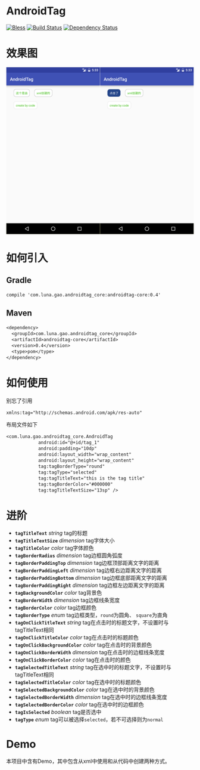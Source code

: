 # AndroidTag
[![Bless](https://cdn.rawgit.com/LunaGao/BlessYourCodeTag/master/tags/ramen.svg)](http://lunagao.github.io/BlessYourCodeTag/)
[![Build Status](https://travis-ci.org/LunaGao/AndroidTag.svg?branch=master)](https://travis-ci.org/LunaGao/AndroidTag)
[![Dependency Status](https://www.versioneye.com/user/projects/57710b696718940036449187/badge.svg?style=flat-square)](https://www.versioneye.com/user/projects/57710b696718940036449187)

# 效果图
![1](/Image/1.png)

# 如何引入
## Gradle
```
compile 'com.luna.gao.androidtag_core:androidtag-core:0.4'
```
## Maven
```
<dependency>
  <groupId>com.luna.gao.androidtag_core</groupId>
  <artifactId>androidtag-core</artifactId>
  <version>0.4</version>
  <type>pom</type>
</dependency>
```

# 如何使用
别忘了引用
```
xmlns:tag="http://schemas.android.com/apk/res-auto"
```
布局文件如下
```
<com.luna.gao.androidtag_core.AndroidTag
            android:id="@+id/tag_1"
            android:padding="10dp"
            android:layout_width="wrap_content"
            android:layout_height="wrap_content"
            tag:tagBorderType="round"
            tag:tagType="selected"
            tag:tagTitleText="this is the tag title"
            tag:tagBorderColor="#000000"
            tag:tagTitleTextSize="13sp" />
```

# 进阶
* **`tagTitleText`** _string_ tag的标题
* **`tagTitleTextSize`** _dimension_ tag字体大小
* **`tagTitleColor`** _color_ tag字体颜色
* **`tagBorderRadius`** _dimension_ tag边框圆角弧度
* **`tagBorderPaddingTop`** _dimension_ tag边框顶部距离文字的距离
* **`tagBorderPaddingLeft`** _dimension_ tag边框右边距离文字的距离
* **`tagBorderPaddingBottom`** _dimension_ tag边框底部距离文字的距离
* **`tagBorderPaddingRight`** _dimension_ tag边框左边距离文字的距离
* **`tagBackgroundColor`** _color_ tag背景色
* **`tagBorderWidth`** _dimension_ tag边框线条宽度
* **`tagBorderColor`** _color_ tag边框颜色
* **`tagBorderType`** _enum_ tag边框类型，`round`为圆角、 `square`为直角
* **`tagOnClickTitleText`** _string_ tag在点击时的标题文字，不设置时与tagTitleText相同
* **`tagOnClickTitleColor`** _color_ tag在点击时的标题颜色
* **`tagOnClickBackgroundColor`** _color_ tag在点击时的背景颜色
* **`tagOnClickBorderWidth`** _dimension_ tag在点击时的边框线条宽度
* **`tagOnClickBorderColor`** _color_ tag在点击时的颜色
* **`tagSelectedTitleText`** _string_ tag在选中时的标题文字，不设置时与tagTitleText相同
* **`tagSelectedTitleColor`** _color_ tag在选中时的标题颜色
* **`tagSelectedBackgroundColor`** _color_ tag在选中时的背景颜色
* **`tagSelectedBorderWidth`** _dimension_ tag在选中时的边框线条宽度
* **`tagSelectedBorderColor`** _color_ tag在选中时的边框颜色
* **`tagIsSelected`** _boolean_ tag是否选中
* **`tagType`** _enum_ tag可以被选择`selected`，若不可选择则为`normal`


# Demo
本项目中含有Demo，其中包含从xml中使用和从代码中创建两种方式。
